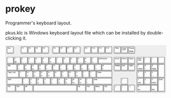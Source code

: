 # prokey

Programmer's keyboard layout.

pkus.klc is Windows keyboard layout file which can be installed by double-clicking it.

![Alt text](pkus.png?raw=true "Prokey Layout")

